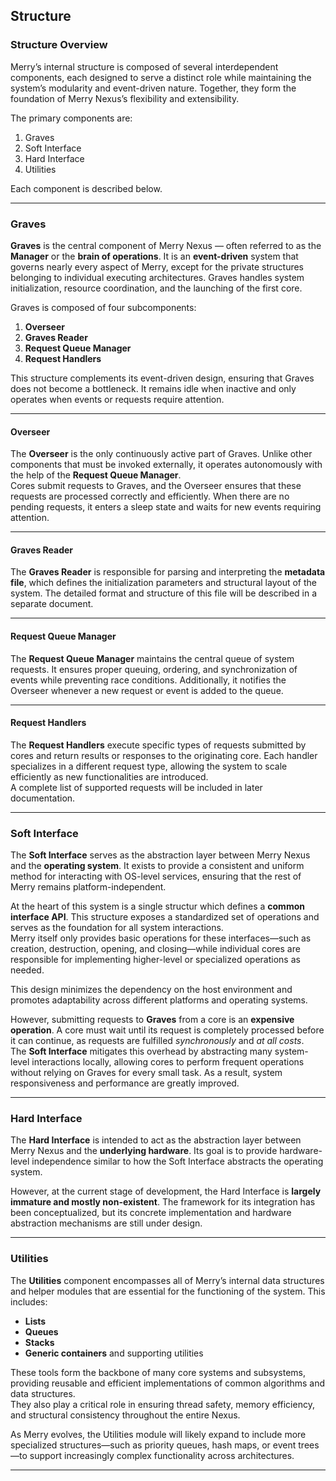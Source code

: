## Structure

### Structure Overview

Merry’s internal structure is composed of several interdependent components, each designed to serve a distinct role while maintaining the system’s modularity and event-driven nature. Together, they form the foundation of Merry Nexus’s flexibility and extensibility.

The primary components are:

1. Graves  
2. Soft Interface  
3. Hard Interface  
4. Utilities  

Each component is described below.

---

### Graves

**Graves** is the central component of Merry Nexus — often referred to as the **Manager** or the **brain of operations**. It is an **event-driven** system that governs nearly every aspect of Merry, except for the private structures belonging to individual executing architectures. Graves handles system initialization, resource coordination, and the launching of the first core.

Graves is composed of four subcomponents:

1. **Overseer**  
2. **Graves Reader**  
3. **Request Queue Manager**  
4. **Request Handlers**

This structure complements its event-driven design, ensuring that Graves does not become a bottleneck. It remains idle when inactive and only operates when events or requests require attention.

---

#### Overseer

The **Overseer** is the only continuously active part of Graves. Unlike other components that must be invoked externally, it operates autonomously with the help of the **Request Queue Manager**.  
Cores submit requests to Graves, and the Overseer ensures that these requests are processed correctly and efficiently. When there are no pending requests, it enters a sleep state and waits for new events requiring attention.

---

#### Graves Reader

The **Graves Reader** is responsible for parsing and interpreting the **metadata file**, which defines the initialization parameters and structural layout of the system. The detailed format and structure of this file will be described in a separate document.

---

#### Request Queue Manager

The **Request Queue Manager** maintains the central queue of system requests. It ensures proper queuing, ordering, and synchronization of events while preventing race conditions. Additionally, it notifies the Overseer whenever a new request or event is added to the queue.

---

#### Request Handlers

The **Request Handlers** execute specific types of requests submitted by cores and return results or responses to the originating core. Each handler specializes in a different request type, allowing the system to scale efficiently as new functionalities are introduced.  
A complete list of supported requests will be included in later documentation.

---

### Soft Interface

The **Soft Interface** serves as the abstraction layer between Merry Nexus and the **operating system**. It exists to provide a consistent and uniform method for interacting with OS-level services, ensuring that the rest of Merry remains platform-independent.

At the heart of this system is a single structur which defines a **common interface API**. This structure exposes a standardized set of operations and serves as the foundation for all system interactions.  
Merry itself only provides basic operations for these interfaces—such as creation, destruction, opening, and closing—while individual cores are responsible for implementing higher-level or specialized operations as needed.

This design minimizes the dependency on the host environment and promotes adaptability across different platforms and operating systems.

However, submitting requests to **Graves** from a core is an **expensive operation**. A core must wait until its request is completely processed before it can continue, as requests are fulfilled *synchronously* and *at all costs*.  
The **Soft Interface** mitigates this overhead by abstracting many system-level interactions locally, allowing cores to perform frequent operations without relying on Graves for every small task. As a result, system responsiveness and performance are greatly improved.

---

### Hard Interface

The **Hard Interface** is intended to act as the abstraction layer between Merry Nexus and the **underlying hardware**. Its goal is to provide hardware-level independence similar to how the Soft Interface abstracts the operating system.

However, at the current stage of development, the Hard Interface is **largely immature and mostly non-existent**. The framework for its integration has been conceptualized, but its concrete implementation and hardware abstraction mechanisms are still under design.

---

### Utilities

The **Utilities** component encompasses all of Merry’s internal data structures and helper modules that are essential for the functioning of the system. This includes:

- **Lists**  
- **Queues**  
- **Stacks**  
- **Generic containers** and supporting utilities

These tools form the backbone of many core systems and subsystems, providing reusable and efficient implementations of common algorithms and data structures.  
They also play a critical role in ensuring thread safety, memory efficiency, and structural consistency throughout the entire Nexus.

As Merry evolves, the Utilities module will likely expand to include more specialized structures—such as priority queues, hash maps, or event trees—to support increasingly complex functionality across architectures.

---
